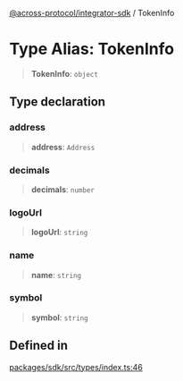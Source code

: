 [@across-protocol/integrator-sdk](../README.md) / TokenInfo

# Type Alias: TokenInfo

> **TokenInfo**: `object`

## Type declaration

### address

> **address**: `Address`

### decimals

> **decimals**: `number`

### logoUrl

> **logoUrl**: `string`

### name

> **name**: `string`

### symbol

> **symbol**: `string`

## Defined in

[packages/sdk/src/types/index.ts:46](https://github.com/across-protocol/toolkit/blob/fa61c35c7597804e093096de254dbc326f096003/packages/sdk/src/types/index.ts#L46)
